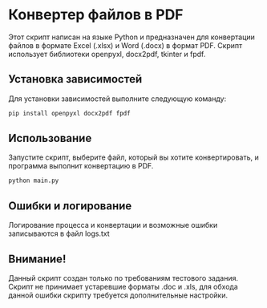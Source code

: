 # Конвертер файлов в PDF

Этот скрипт написан на языке Python и предназначен для конвертации файлов в формате Excel (.xlsx) и Word (.docx) в формат PDF. 
Скрипт использует библиотеки openpyxl, docx2pdf, tkinter и fpdf.

## Установка зависимостей

Для установки зависимостей выполните следующую команду:

```bash
pip install openpyxl docx2pdf fpdf
```

## Использование
Запустите скрипт, выберите файл, который вы хотите конвертировать, и программа выполнит конвертацию в PDF.

``` bash
python main.py
```

## Ошибки и логирование
Логирование процесса и конвертации и возможные ошибки записываются в файл logs.txt

## Внимание!
Данный скрипт создан только по требованиям тестового задания. Скрипт не принимает устаревшие форматы .doc и .xls, для обхода данной ошибки скрипту требуется дополнительные настройки.
